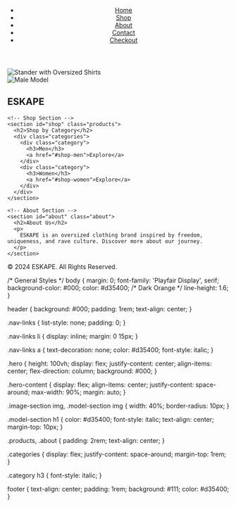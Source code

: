 <!DOCTYPE html>
<html lang="en">
<head>
  <meta charset="UTF-8">
  <meta name="viewport" content="width=device-width, initial-scale=1.0">
  <title>Eskape - Home</title>
  <link rel="stylesheet" href="styles.css">
</head>
<body>
  <header>
    <nav>
      <ul class="nav-links">
        <li><a href="#">Home</a></li>
        <li><a href="#shop">Shop</a></li>
        <li><a href="#about">About</a></li>
        <li><a href="#contact">Contact</a></li>
        <li><a href="#checkout">Checkout</a></li>
      </ul>
    </nav>
  </header>
  <main>
    <!-- Main Hero Section -->
    <section class="hero">
      <div class="hero-content">
        <div class="image-section">
          <img id="stander" src="IMG_9790.webp" alt="Stander with Oversized Shirts">
        </div>
        <div class="model-section">
          <img src="https://via.placeholder.com/400x600" alt="Male Model" id="model">
          <h1>ESKAPE</h1>
        </div>
      </div>
    </section>

    <!-- Shop Section -->
    <section id="shop" class="products">
      <h2>Shop by Category</h2>
      <div class="categories">
        <div class="category">
          <h3>Men</h3>
          <a href="#shop-men">Explore</a>
        </div>
        <div class="category">
          <h3>Women</h3>
          <a href="#shop-women">Explore</a>
        </div>
      </div>
    </section>

    <!-- About Section -->
    <section id="about" class="about">
      <h2>About Us</h2>
      <p>
        ESKAPE is an oversized clothing brand inspired by freedom, uniqueness, and rave culture. Discover more about our journey.
      </p>
    </section>
  </main>

  <footer>
    <p>&copy; 2024 ESKAPE. All Rights Reserved.</p>
  </footer>
</body>
</html>
/* General Styles */
body {
  margin: 0;
  font-family: 'Playfair Display', serif;
  background-color: #000;
  color: #d35400; /* Dark Orange */
  line-height: 1.6;
}

header {
  background: #000;
  padding: 1rem;
  text-align: center;
}

.nav-links {
  list-style: none;
  padding: 0;
}

.nav-links li {
  display: inline;
  margin: 0 15px;
}

.nav-links a {
  text-decoration: none;
  color: #d35400;
  font-style: italic;
}

.hero {
  height: 100vh;
  display: flex;
  justify-content: center;
  align-items: center;
  flex-direction: column;
  background: #000;
}

.hero-content {
  display: flex;
  align-items: center;
  justify-content: space-around;
  max-width: 90%;
  margin: auto;
}

.image-section img,
.model-section img {
  width: 40%;
  border-radius: 10px;
}

.model-section h1 {
  color: #d35400;
  font-style: italic;
  text-align: center;
  margin-top: 10px;
}

.products, .about {
  padding: 2rem;
  text-align: center;
}

.categories {
  display: flex;
  justify-content: space-around;
  margin-top: 1rem;
}

.category h3 {
  font-style: italic;
}

footer {
  text-align: center;
  padding: 1rem;
  background: #111;
  color: #d35400;
}


<!---
wefwe123/wefwe123 is a ✨ special ✨ repository because its `README.md` (this file) appears on your GitHub profile.
You can click the Preview link to take a look at your changes.
--->
